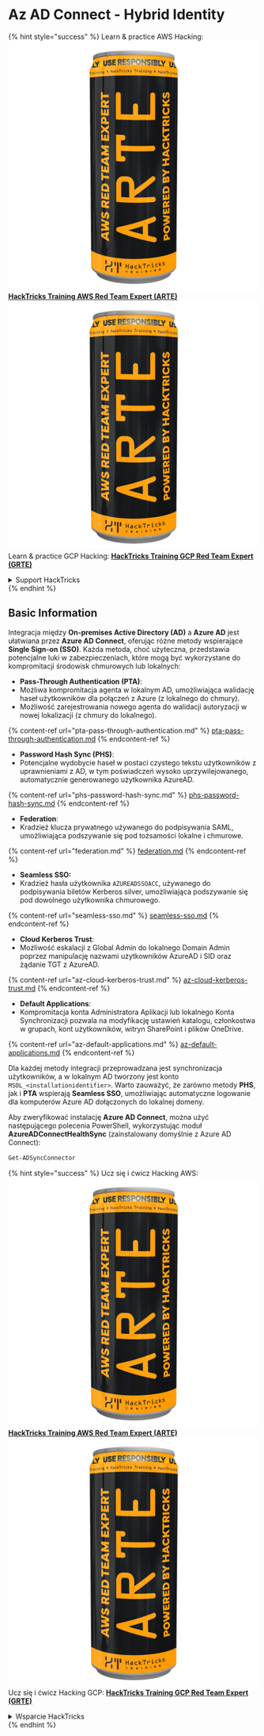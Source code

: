 # Az AD Connect - Hybrid Identity

{% hint style="success" %}
Learn & practice AWS Hacking:<img src="../../../../.gitbook/assets/image (1) (1) (1).png" alt="" data-size="line">[**HackTricks Training AWS Red Team Expert (ARTE)**](https://training.hacktricks.xyz/courses/arte)<img src="../../../../.gitbook/assets/image (1) (1) (1).png" alt="" data-size="line">\
Learn & practice GCP Hacking: <img src="../../../../.gitbook/assets/image (2).png" alt="" data-size="line">[**HackTricks Training GCP Red Team Expert (GRTE)**<img src="../../../../.gitbook/assets/image (2).png" alt="" data-size="line">](https://training.hacktricks.xyz/courses/grte)

<details>

<summary>Support HackTricks</summary>

* Check the [**subscription plans**](https://github.com/sponsors/carlospolop)!
* **Join the** 💬 [**Discord group**](https://discord.gg/hRep4RUj7f) or the [**telegram group**](https://t.me/peass) or **follow** us on **Twitter** 🐦 [**@hacktricks\_live**](https://twitter.com/hacktricks_live)**.**
* **Share hacking tricks by submitting PRs to the** [**HackTricks**](https://github.com/carlospolop/hacktricks) and [**HackTricks Cloud**](https://github.com/carlospolop/hacktricks-cloud) github repos.

</details>
{% endhint %}

## Basic Information

Integracja między **On-premises Active Directory (AD)** a **Azure AD** jest ułatwiana przez **Azure AD Connect**, oferując różne metody wspierające **Single Sign-on (SSO)**. Każda metoda, choć użyteczna, przedstawia potencjalne luki w zabezpieczeniach, które mogą być wykorzystane do kompromitacji środowisk chmurowych lub lokalnych:

* **Pass-Through Authentication (PTA)**:
* Możliwa kompromitacja agenta w lokalnym AD, umożliwiająca walidację haseł użytkowników dla połączeń z Azure (z lokalnego do chmury).
* Możliwość zarejestrowania nowego agenta do walidacji autoryzacji w nowej lokalizacji (z chmury do lokalnego).

{% content-ref url="pta-pass-through-authentication.md" %}
[pta-pass-through-authentication.md](pta-pass-through-authentication.md)
{% endcontent-ref %}

* **Password Hash Sync (PHS)**:
* Potencjalne wydobycie haseł w postaci czystego tekstu użytkowników z uprawnieniami z AD, w tym poświadczeń wysoko uprzywilejowanego, automatycznie generowanego użytkownika AzureAD.

{% content-ref url="phs-password-hash-sync.md" %}
[phs-password-hash-sync.md](phs-password-hash-sync.md)
{% endcontent-ref %}

* **Federation**:
* Kradzież klucza prywatnego używanego do podpisywania SAML, umożliwiająca podszywanie się pod tożsamości lokalne i chmurowe.

{% content-ref url="federation.md" %}
[federation.md](federation.md)
{% endcontent-ref %}

* **Seamless SSO:**
* Kradzież hasła użytkownika `AZUREADSSOACC`, używanego do podpisywania biletów Kerberos silver, umożliwiająca podszywanie się pod dowolnego użytkownika chmurowego.

{% content-ref url="seamless-sso.md" %}
[seamless-sso.md](seamless-sso.md)
{% endcontent-ref %}

* **Cloud Kerberos Trust**:
* Możliwość eskalacji z Global Admin do lokalnego Domain Admin poprzez manipulację nazwami użytkowników AzureAD i SID oraz żądanie TGT z AzureAD.

{% content-ref url="az-cloud-kerberos-trust.md" %}
[az-cloud-kerberos-trust.md](az-cloud-kerberos-trust.md)
{% endcontent-ref %}

* **Default Applications**:
* Kompromitacja konta Administratora Aplikacji lub lokalnego Konta Synchronizacji pozwala na modyfikację ustawień katalogu, członkostwa w grupach, kont użytkowników, witryn SharePoint i plików OneDrive.

{% content-ref url="az-default-applications.md" %}
[az-default-applications.md](az-default-applications.md)
{% endcontent-ref %}

Dla każdej metody integracji przeprowadzana jest synchronizacja użytkowników, a w lokalnym AD tworzony jest konto `MSOL_<installationidentifier>`. Warto zauważyć, że zarówno metody **PHS**, jak i **PTA** wspierają **Seamless SSO**, umożliwiając automatyczne logowanie dla komputerów Azure AD dołączonych do lokalnej domeny.

Aby zweryfikować instalację **Azure AD Connect**, można użyć następującego polecenia PowerShell, wykorzystując moduł **AzureADConnectHealthSync** (zainstalowany domyślnie z Azure AD Connect):
```powershell
Get-ADSyncConnector
```
{% hint style="success" %}
Ucz się i ćwicz Hacking AWS:<img src="../../../../.gitbook/assets/image (1) (1) (1).png" alt="" data-size="line">[**HackTricks Training AWS Red Team Expert (ARTE)**](https://training.hacktricks.xyz/courses/arte)<img src="../../../../.gitbook/assets/image (1) (1) (1).png" alt="" data-size="line">\
Ucz się i ćwicz Hacking GCP: <img src="../../../../.gitbook/assets/image (2).png" alt="" data-size="line">[**HackTricks Training GCP Red Team Expert (GRTE)**<img src="../../../../.gitbook/assets/image (2).png" alt="" data-size="line">](https://training.hacktricks.xyz/courses/grte)

<details>

<summary>Wsparcie HackTricks</summary>

* Sprawdź [**plany subskrypcyjne**](https://github.com/sponsors/carlospolop)!
* **Dołącz do** 💬 [**grupy Discord**](https://discord.gg/hRep4RUj7f) lub [**grupy telegram**](https://t.me/peass) lub **śledź** nas na **Twitterze** 🐦 [**@hacktricks\_live**](https://twitter.com/hacktricks_live)**.**
* **Dziel się trikami hackingowymi, przesyłając PR-y do** [**HackTricks**](https://github.com/carlospolop/hacktricks) i [**HackTricks Cloud**](https://github.com/carlospolop/hacktricks-cloud) repozytoriów github.

</details>
{% endhint %}
